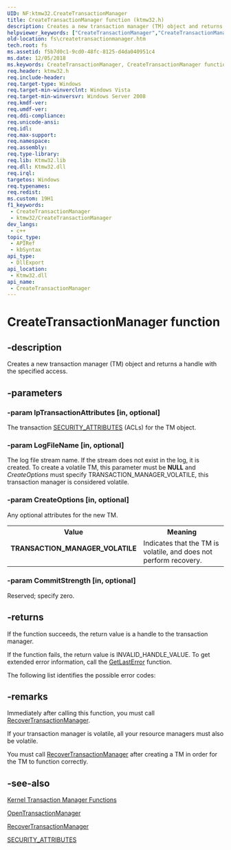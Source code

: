 ```yaml
---
UID: NF:ktmw32.CreateTransactionManager
title: CreateTransactionManager function (ktmw32.h)
description: Creates a new transaction manager (TM) object and returns a handle with the specified access.
helpviewer_keywords: ["CreateTransactionManager","CreateTransactionManager function [Files]","TRANSACTION_MANAGER_VOLATILE","fs.createtransactionmanager","ktmw32/CreateTransactionManager"]
old-location: fs\createtransactionmanager.htm
tech.root: fs
ms.assetid: f5b7d0c1-9cd0-48fc-8125-d4da040951c4
ms.date: 12/05/2018
ms.keywords: CreateTransactionManager, CreateTransactionManager function [Files], TRANSACTION_MANAGER_VOLATILE, fs.createtransactionmanager, ktmw32/CreateTransactionManager
req.header: ktmw32.h
req.include-header: 
req.target-type: Windows
req.target-min-winverclnt: Windows Vista
req.target-min-winversvr: Windows Server 2008
req.kmdf-ver: 
req.umdf-ver: 
req.ddi-compliance: 
req.unicode-ansi: 
req.idl: 
req.max-support: 
req.namespace: 
req.assembly: 
req.type-library: 
req.lib: Ktmw32.lib
req.dll: Ktmw32.dll
req.irql: 
targetos: Windows
req.typenames: 
req.redist: 
ms.custom: 19H1
f1_keywords:
 - CreateTransactionManager
 - ktmw32/CreateTransactionManager
dev_langs:
 - c++
topic_type:
 - APIRef
 - kbSyntax
api_type:
 - DllExport
api_location:
 - Ktmw32.dll
api_name:
 - CreateTransactionManager
---
```


# CreateTransactionManager function


## -description

Creates a new transaction manager (TM) object and returns a handle with the specified access.

## -parameters

### -param lpTransactionAttributes [in, optional]

The transaction <a href="/windows/win32/api/wtypesbase/ns-wtypesbase-security_attributes">SECURITY_ATTRIBUTES</a> (ACLs) for the TM object.

### -param LogFileName [in, optional]

The log file stream name.  If the stream does not exist in the log, it is created. To create a volatile TM, this parameter must be <b>NULL</b> and <i>CreateOptions</i> must specify TRANSACTION_MANAGER_VOLATILE, this transaction manager is considered volatile.

### -param CreateOptions [in, optional]

Any optional attributes for the new TM.

<table>
<tr>
<th>Value</th>
<th>Meaning</th>
</tr>
<tr>
<td width="40%"><a id="TRANSACTION_MANAGER_VOLATILE"></a><a id="transaction_manager_volatile"></a><dl>
<dt><b>TRANSACTION_MANAGER_VOLATILE</b></dt>
</dl>
</td>
<td width="60%">
Indicates that the TM is volatile, and does not perform recovery.

</td>
</tr>
</table>

### -param CommitStrength [in, optional]

Reserved; specify zero.

## -returns

If the function succeeds, the return value is a handle to the transaction manager.  

If the function fails, the return value is INVALID_HANDLE_VALUE. To get extended error information, call the <a href="/windows/desktop/api/errhandlingapi/nf-errhandlingapi-getlasterror">GetLastError</a> function.

 The following list identifies the possible error codes:

## -remarks

Immediately after calling this function, you must call <a href="/windows/desktop/api/ktmw32/nf-ktmw32-recovertransactionmanager">RecoverTransactionManager</a>.

If your transaction manager is volatile, all your resource managers must also be volatile.

You must call <a href="/windows/desktop/api/ktmw32/nf-ktmw32-recovertransactionmanager">RecoverTransactionManager</a> after creating a TM in order for the TM to function correctly.

## -see-also

<a href="/windows/desktop/Ktm/kernel-transaction-manager-functions">Kernel Transaction Manager Functions</a>



<a href="/windows/desktop/api/ktmw32/nf-ktmw32-opentransactionmanager">OpenTransactionManager</a>



<a href="/windows/desktop/api/ktmw32/nf-ktmw32-recovertransactionmanager">RecoverTransactionManager</a>



<a href="/windows/win32/api/wtypesbase/ns-wtypesbase-security_attributes">SECURITY_ATTRIBUTES</a>